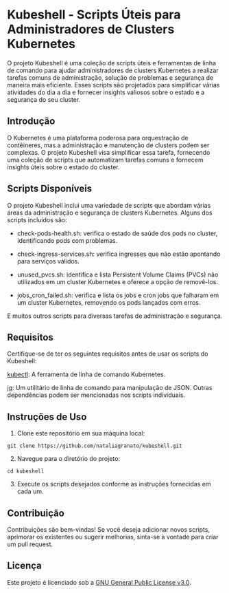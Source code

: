 # Kubeshell - Scripts Úteis para Administradores de Clusters Kubernetes

O projeto Kubeshell é uma coleção de scripts úteis e ferramentas de linha de comando para ajudar administradores de clusters Kubernetes a realizar tarefas comuns de administração, solução de problemas e segurança de maneira mais eficiente. Esses scripts são projetados para simplificar várias atividades do dia a dia e fornecer insights valiosos sobre o estado e a segurança do seu cluster.

## Introdução

O Kubernetes é uma plataforma poderosa para orquestração de contêineres, mas a administração e manutenção de clusters podem ser complexas. O projeto Kubeshell visa simplificar essa tarefa, fornecendo uma coleção de scripts que automatizam tarefas comuns e fornecem insights úteis sobre o estado do cluster.

## Scripts Disponíveis

O projeto Kubeshell inclui uma variedade de scripts que abordam várias áreas da administração e segurança de clusters Kubernetes. Alguns dos scripts incluídos são:

- check-pods-health.sh: verifica o estado de saúde dos pods no cluster, identificando pods com problemas.

- check-ingress-services.sh: verifica ingresses que não estão apontando para serviços válidos.

- unused_pvcs.sh: identifica e lista Persistent Volume Claims (PVCs) não utilizados em um cluster Kubernetes e oferece a opção de removê-los.

- jobs_cron_failed.sh: verifica e lista os jobs e cron jobs que falharam em um cluster Kubernetes, removendo os pods lançados com erros.

E muitos outros scripts para diversas tarefas de administração e segurança.

## Requisitos

Certifique-se de ter os seguintes requisitos antes de usar os scripts do Kubeshell:

[kubectl](https://kubernetes.io/docs/tasks/tools/install-kubectl-linux/): A ferramenta de linha de comando Kubernetes.

[jq](https://jqlang.github.io/jq): Um utilitário de linha de comando para manipulação de JSON.
Outras dependências podem ser mencionadas nos scripts individuais.

## Instruções de Uso

1. Clone este repositório em sua máquina local:

```
git clone https://github.com/nataliagranato/kubeshell.git
```

2. Navegue para o diretório do projeto:

```
cd kubeshell
```

3. Execute os scripts desejados conforme as instruções fornecidas em cada um.

## Contribuição

Contribuições são bem-vindas! Se você deseja adicionar novos scripts, aprimorar os existentes ou sugerir melhorias, sinta-se à vontade para criar um pull request.

## Licença

Este projeto é licenciado sob a [GNU General Public License v3.0](https://github.com/nataliagranato/kubeshell/blob/main/LICENSE).
